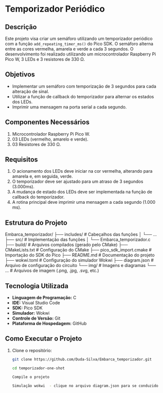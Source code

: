 # Temporizador Periódico

## Descrição
Este projeto visa criar um semáforo utilizando um temporizador periódico com a função `add_repeating_timer_ms()` do Pico SDK. O semáforo alterna entre as cores vermelha, amarela e verde a cada 3 segundos. O desenvolvimento foi realizado utilizando um microcontrolador Raspberry Pi Pico W, 3 LEDs e 3 resistores de 330 Ω.

## Objetivos
- Implementar um semáforo com temporização de 3 segundos para cada alteração de sinal.
- Utilizar a função de callback do temporizador para alternar os estados dos LEDs.
- Imprimir uma mensagem na porta serial a cada segundo.

## Componentes Necessários
1. Microcontrolador Raspberry Pi Pico W.
2. 03 LEDs (vermelho, amarelo e verde).
3. 03 Resistores de 330 Ω.

## Requisitos
1. O acionamento dos LEDs deve iniciar na cor vermelha, alterando para amarela e, em seguida, verde.
2. O temporizador deve ser ajustado para um atraso de 3 segundos (3.000ms).
3. A mudança de estado dos LEDs deve ser implementada na função de callback do temporizador.
4. A rotina principal deve imprimir uma mensagem a cada segundo (1.000 ms).

## Estrutura do Projeto

Embarca_temporizador/
├── includes/             # Cabeçalhos das funções
│   └── ...
├── src/                  # Implementação das funções
│   └── Embarca_temporizador.c
├── build/                # Arquivos compilados (gerado pelo CMake)
├── CMakeLists.txt          # Configuração do CMake
├── pico_sdk_import.cmake   # Importação do SDK do Pico
├── README.md               # Documentação do projeto
├── wokwi.toml              # Configuração do simulador Wokwi
├── diagram.json          # Arquivo de configuração do circuito
└── img/                   # Imagens e diagramas
    └── ...                # Arquivos de imagem (.png, .jpg, .svg, etc.)

## Tecnologia Utilizada
- **Linguagem de Programação:** C
- **IDE:** Visual Studio Code
- **SDK:** Pico SDK
- **Simulador:** Wokwi
- **Controle de Versão:** Git
- **Plataforma de Hospedagem:** GitHub

## Como Executar o Projeto
1. Clone o repositório:
   ```sh
   git clone https://github.com/Duda-Silva/Embarca_temporizador.git
   
   cd temporizador-one-shot
   
   Compile o projeto

   Simulação wokwi  - clique no arquivo diagram.json para se conduzido a simulação, ter play para iniciar a simulação no wokwi.
    